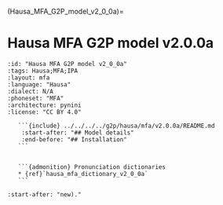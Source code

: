 
(Hausa_MFA_G2P_model_v2_0_0a)=
# Hausa MFA G2P model v2.0.0a

``````{g2p} Hausa MFA G2P model v2.0.0a
:id: "Hausa MFA G2P model v2_0_0a"
:tags: Hausa;MFA;IPA
:layout: mfa
:language: "Hausa"
:dialect: N/A
:phoneset: "MFA"
:architecture: pynini
:license: "CC BY 4.0"

   ```{include} ../../../../g2p/hausa/mfa/v2.0.0a/README.md
    :start-after: "## Model details"
    :end-before: "## Installation"
   ```


   ```{admonition} Pronunciation dictionaries
   * {ref}`hausa_mfa_dictionary_v2_0_0a`
   ```
``````

```{include} ../../../../g2p/hausa/mfa/v2.0.0a/README.md
:start-after: "new)."
```
